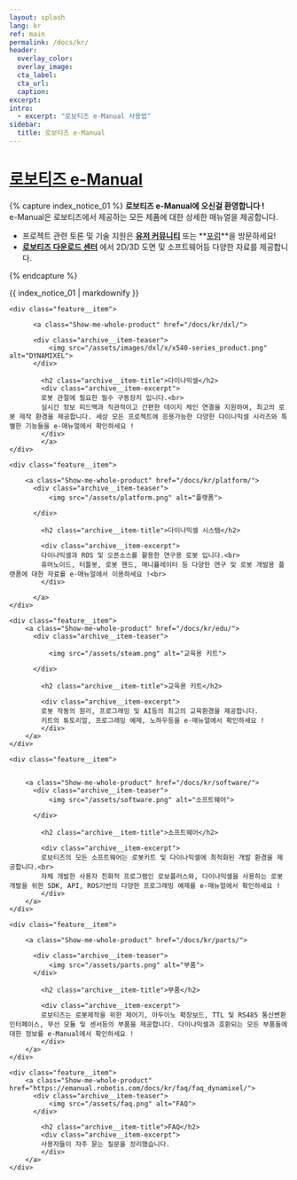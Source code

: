 ```yaml
---
layout: splash
lang: kr
ref: main
permalink: /docs/kr/
header:
  overlay_color:
  overlay_image:
  cta_label:
  cta_url:
  caption:
excerpt:
intro:
  - excerpt: "로보티즈 e-Manual 사용법"
sidebar:
  title: 로보티즈 e-Manual
---
```


# [로보티즈 e-Manual](#로보티즈-e-manual)

{% capture index_notice_01 %} 
**로보티즈 e-Manual에 오신걸 환영합니다 !**  
e-Manual은 로보티즈에서 제공하는 모든 제품에 대한 상세한 매뉴얼을 제공합니다.  
- 프로젝트 관련 토론 및 기술 지원은 **[유저 커뮤니티]** 또는 **[포럼]**을 방문하세요!  
- **[로보티즈 다운로드 센터]** 에서 2D/3D 도면 및 소프트웨어등 다양한 자료를 제공합니다.

[유저 커뮤니티]: https://community.robotis.us/
[포럼]: https://www.robotis.com/service/forum.php
[로보티즈 다운로드 센터]: http://en.robotis.com/service/downloadcenter.php

{% endcapture %}

<div class="notice--success">{{ index_notice_01 | markdownify }}</div>

<div class="feature__wrapper">

    <div class="feature__item">

          <a class="Show-me-whole-product" href="/docs/kr/dxl/">

          <div class="archive__item-teaser">
              <img src="/assets/images/dxl/x/x540-series_product.png" alt="DYNAMIXEL">
          </div>

            <h2 class="archive__item-title">다이나믹셀</h2>
            <div class="archive__item-excerpt">
            로봇 관절에 필요한 필수 구동장치 입니다.<br>
            실시간 정보 피드백과 직관적이고 간편한 데이지 체인 연결을 지원하여, 최고의 로봇 제작 환경을 제공합니다. 세상 모든 프로젝트에 응용가능한 다양한 다이나믹셀 시리즈와 특별한 기능들을 e-매뉴얼에서 확인하세요 !
            </div>
            </a>
    </div>

    <div class="feature__item">

        <a class="Show-me-whole-product" href="/docs/kr/platform/">
          <div class="archive__item-teaser">
              <img src="/assets/platform.png" alt="플랫폼">

          </div>

            <h2 class="archive__item-title">다이나믹셀 시스템</h2>

            <div class="archive__item-excerpt">
            다이나믹셀과 ROS 및 오픈소스를 활용한 연구용 로봇 입니다.<br>
            휴머노이드, 터틀봇, 로봇 핸드, 매니퓰레이터 등 다양한 연구 및 로봇 개발용 플랫폼에 대한 자료를 e-매뉴얼에서 이용하세요 !<br>
            </div>

          </a>
    </div>

    <div class="feature__item">
        <a class="Show-me-whole-product" href="/docs/kr/edu/">
          <div class="archive__item-teaser">

              <img src="/assets/steam.png" alt="교육용 키트">

          </div>

            <h2 class="archive__item-title">교육용 키트</h2>

            <div class="archive__item-excerpt">
            로봇 작동의 원리, 프로그래밍 및 AI등의 최고의 교육환경을 제공합니다.
            키트의 튜토리얼, 프로그래밍 예제, 노하우등을 e-매뉴얼에서 확인하세요 !
            </div>
        </a>
    </div>

    <div class="feature__item">


        <a class="Show-me-whole-product" href="/docs/kr/software/">
          <div class="archive__item-teaser">
              <img src="/assets/software.png" alt="소프트웨어">

          </div>

            <h2 class="archive__item-title">소프트웨어</h2>

            <div class="archive__item-excerpt">
            로보티즈의 모든 소프트웨어는 로봇키트 및 다이나믹셀에 최적화된 개발 환경을 제공합니다.<br>
            자체 개발한 사용자 친화적 프로그램인 로보플러스와, 다이나믹셀을 사용하는 로봇 개발을 위한 SDK, API, ROS기반의 다양한 프로그래밍 예제를 e-매뉴얼에서 확인하세요 !
            </div>
        </a>
    </div>

    <div class="feature__item">

        <a class="Show-me-whole-product" href="/docs/kr/parts/">

          <div class="archive__item-teaser">
              <img src="/assets/parts.png" alt="부품">
          </div>

            <h2 class="archive__item-title">부품</h2>

            <div class="archive__item-excerpt">
            로보티즈는 로봇제작을 위한 제어기, 아두이노 확장보드, TTL 및 RS485 통신변환 인터페이스, 무선 모듈 및 센서등의 부품을 제공합니다. 다이나믹셀과 호환되는 모든 부품들에 대한 정보를 e-Manual에서 확인하세요 !
            </div>
        </a>
    </div>

    <div class="feature__item">
        <a class="Show-me-whole-product" href="https://emanual.robotis.com/docs/kr/faq/faq_dynamixel/">
          <div class="archive__item-teaser">
              <img src="/assets/faq.png" alt="FAQ">
          </div>

            <h2 class="archive__item-title">FAQ</h2>
            <div class="archive__item-excerpt">
            사용자들이 자주 묻는 질문을 정리했습니다.
            </div>
        </a>
    </div>

</div>
